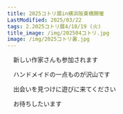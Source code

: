 ```yaml
---
title: 2025コトリ展in横浜阪東橋開催
LastModified: 2025/03/22
tags: 2.2025コトリ展4/18/19 (火)
title_image: /img/202504コトリ.jpg
image: /img/2025コトリ裏.jpg
---
```

　新しい﻿作家さんも参加されます

　ハンドメイド﻿の一点ものが沢山です

　出会いを見つけに﻿遊びに来てください

　お待ちしたいます